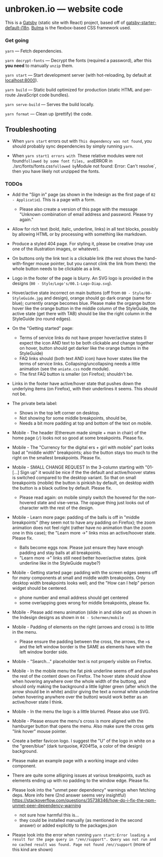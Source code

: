 # unbroken.io — website code

This is a [Gatsby](https://www.gatsbyjs.org) (static site with React) project, based off of [gatsby-starter-default-i18n](https://github.com/angeloocana/gatsby-plugin-i18n/tree/master/packages/gatsby-starter-default-i18n). [Bulma](https://bulma.io) is the flexbox-based CSS framework used.


### Get going

`yarn` — Fetch dependencies.

`yarn decrypt-fonts` — Decrypt the fonts (required a password), after this **you need** to manually `unzip` them.

`yarn start` — Start development server (with hot-reloading, by default at [localhost:8000](http://localhost:8000)).

`yarn build` — Static build optimized for production (static HTML and per-route JavaScript code bundles).

`yarn serve-build` — Serves the build locally.

`yarn format` — Clean up (prettify) the code.


## Troubleshooting

* When `yarn start` errors out with `This dependency was not found`, you should probably sync dependencies by simply running `yarn`.

* When `yarn start1 errors with `These relative modules were not found` followed by some font files, and `ERROR in ./src/fonts/fonts.css` followed by `Module not found: Error: Can't resolve`, then you have likely not unzipped the fonts.


### TODOs

* Add the "Sign in" page (as shown in the Indesign as the first page of `02 - Applicatie`). This is a page with a form.

  * Please also create a version of this page with the message "Unknown combination of email address and password. Please try again."

* Allow for rich text (bold, italic, underline, links) in all text blocks, possibly by allowing HTML or by processing with something like markdown.

* Produce a styled 404 page. For styling it, please be creative (may use one of the illustration images, or whatever).

* On buttons only the link text is a clickable link (the rest shows the hand-with-finger mouse pointer, but you cannot clink the link from there): the whole button needs to be clickable as a link.

* Logo in the footer of the page is blurry. An SVG logo is provided in the designs (`00 - Style/Logo's/00.1-Logo-Diap.svg`).

* Hover/active state incorrect on main buttons (off from `00 - Style/00-StyleGuide.jpg` and design), orange should go dark orange (same for blue); currently orange becomes blue. Please make the organge button hover like the orange button in the middle column of the StyleGuide, the active state (get there with TAB) should be like the right column in the StyleGuide (no round edges).

* On the "Getting started" page:

  * Terms of service links do not have proper hover/active states (I expect the icon AND text to be both clickable and change together on hover, button should get darker like the orange buttons in the StyleGuide)
  * FAQ links should (both text AND icon) have hover states like the terms of service links. Collapsing/uncollapsing needs a little animation (see the `aniate.css` node module).
  * The first FAQ button is smaller (on Firefox); shouldn't be.

* Links in the footer have active/hover state that pushes down the underlying items (on Firefox), with their underlines it seems. This should not be.

* The private beta label:

  * Shows in the top left corner on desktop.
  * Not showing for some middle breakpoints, should be,
  * Needs a bit more padding at top and bottom of the text on mobile.

* Mobile - The header (Ethereum made simple + man in chair) of the home page (`/`) looks not so good at some breakpoints. Please fix.

* Mobile - The "Currency for the digital ers + girl with mobile" part looks bad at "middle width" breakpoints; also the button stays too much to the right on the smallest breakpoints. Please fix.

* Mobile - SMALL CHANGE REQUEST In the 3-column starting with "01- [...] Sign up" it would be nice if the the default and active/hoover states is switched compared to the desktop variant. So that on small breakpoints (mobile) the button is pinkish by default, on desktop width the button is a black outline by default. Please fix.

  * Please read again: on mobile simply switch the hovered for the non-hovered state and vise-versa. The opague thing just looks out of character with the rest of the design.

* Mobile - Learn more page: padding of the balls is off in "middle breakpoints" (they seem not to have any padding on Firefox); the zoom animation does not feel right (rather have no animation than the zoom one in this case); the "Learn more ->" links miss an active/hoover state. Please fix.

  * Balls become eggs now. Please just ensure they have enough padding and stay balls at all breakpoints.
  * "Learn more ->" links still need better hover/active states. (pink underline like in the StyleGuide maybe?)

* Mobile - Getting started page: padding with the screen edges seems off for *many* components at small and middle width breakpoints. Only desktop width breakpoints looks well; and the "How can I help" person widget should be centered.

  * phone number and email address should get centered
  * some overlapping goes wrong for middle breakpoints, please fix.

* Mobile - Please add menu animation (slide in and slide out) as shown in the Indesign designs as shown in `04 - Schermen/mobile`

* Mobile - Padding of elements on the right (arrows and cross) is to little in the menu.

  * Please ensure the padding between the cross, the arrows, the `>`s and the left window border is the SAME as elements have with the left window border side.

* Mobile - "Search..." placeholder text is not properly visible on Firefox.

* Mobile - In the mobile menu the fat pink underline seems off and pushes the rest of the content down on Firefox. The hover state should show when hovering anywhere over the whole width of the buttong, and should only making the background a little lighter green (after which the arrow should be in white) and/or giving the text a normal white underline (when hovering anywhere over the button) would work better as an active/hover state I think.

* Mobile - In the menu the logo is a little blurred. Please also use SVG.

* Mobile - Please ensure the menu's cross is more aligned with the hamburger button that opens the menu. Also make sure the cross gets "link hover" mouse pointer.

* Create a better favicon logo. I suggest the "U" of the logo in white on a the "green/blue" (dark turquoise, #204f5a, a color of the design) background.

* Please make an example page with a working image and video component.

* There are quite some alligning issues at various breakpoints, such as elements ending up with no padding to the window edge. Please fix.

* Please look into the "unmet peer dependency" warnings when fetching deps. More info here (2nd answer seems very insightful) https://stackoverflow.com/questions/35738346/how-do-i-fix-the-npm-unmet-peer-dependency-warning

  * not sure how harmful this is...
  * they could be installed manually (as mentioned in the second answer) or added explicitly to the packages.json

* Please look into the error when running `yarn start`: `Error loading a result for the page query in "/en//support". Query was not run and no cached result was found. Page not found /en//support` (more of this kind are shown)


